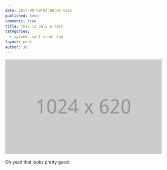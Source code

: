 ```yaml
---
date: 2017-09-09T04:00:03.555Z
published: true
comments: true
title: This is only a Test
categories:
  - splunk .conf super fun
layout: post
author: JD
---
```

![yep](/images/uploads/blog-people.jpg)

Oh yeah that looks pretty good.
